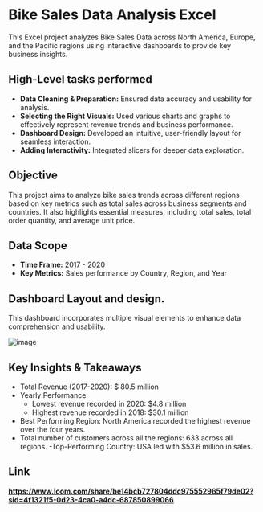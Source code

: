 # Bike Sales Data Analysis Excel

This Excel project analyzes Bike Sales Data across North America, Europe, and the Pacific regions using interactive dashboards to provide key business insights.

## High-Level tasks performed
-	**Data Cleaning & Preparation:** Ensured data accuracy and usability for analysis.
-	**Selecting the Right Visuals:** Used various charts and graphs to effectively represent revenue trends and business performance.
-	**Dashboard Design:** Developed an intuitive, user-friendly layout for seamless interaction.
-	**Adding Interactivity:** Integrated slicers for deeper data exploration.

## Objective
This project aims to analyze bike sales trends across different regions based on key metrics such as total sales across business segments and countries. It also highlights essential measures, including total sales, total order quantity, and average unit price.

## Data Scope
-	**Time Frame:** 2017 - 2020
-	**Key Metrics:** Sales performance by Country, Region, and Year

## Dashboard Layout and design.
This dashboard incorporates multiple visual elements to enhance data comprehension and usability.

![image](https://github.com/user-attachments/assets/e573365d-37bf-4b3e-8ff9-3e3129402054)

## Key Insights & Takeaways

-	Total Revenue (2017-2020): $ 80.5 million
-	Yearly Performance:
    -	Lowest revenue recorded in 2020: $4.8 million
    -	Highest revenue recorded in 2018: $30.1 million
-	Best Performing Region: North America recorded the highest revenue over the four years.
-	Total number of customers across all the regions: 633 across all regions.
-Top-Performing Country: USA led with $53.6 million in sales.

## Link
**https://www.loom.com/share/be14bcb727804ddc975552965f79de02?sid=4f1321f5-0d23-4ca0-a4dc-687850899066**
